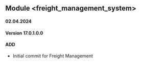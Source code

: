 ## Module <freight_management_system>

#### 02.04.2024
#### Version 17.0.1.0.0
#### ADD

- Initial commit for Freight Management
